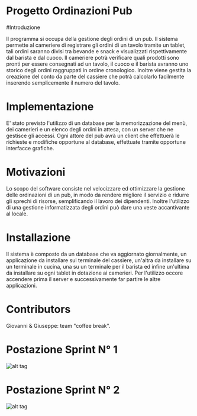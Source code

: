 # Progetto Ordinazioni Pub

#Introduzione

Il programma si occupa della gestione degli ordini di un pub.
Il sistema permette al cameriere di registrare gli ordini 
di un tavolo tramite un tablet, tali ordini saranno divisi tra bevande 
e snack e visualizzati rispettivamente 
dal barista e dal cuoco. Il cameriere potrà verificare quali prodotti sono pronti per essere 
consegnati ad un tavolo, 
il cuoco e il barista avranno uno storico degli ordini raggruppati in ordine cronologico. 
Inoltre viene gestita la creazione del conto da parte 
del cassiere che potrà calcolarlo facilmente inserendo semplicemente 
il numero del tavolo.


# Implementazione

E' stato previsto l'utilizzo di un database per la memorizzazione del menù, dei camerieri e un elenco degli ordini in attesa,
con un 
server che ne gestisce gli accessi.
Ogni attore del pub avrà un client che effettuerà le richieste e 
modifiche opportune al database, effettuate tramite opportune interfacce grafiche.




# Motivazioni

Lo scopo del software consiste nel velocizzare ed ottimizzare la gestione delle ordinazioni di un pub, 
in modo da rendere migliore il servizio e ridurre gli sprechi di risorse, semplificando il lavoro dei dipendenti.
Inoltre l'utilizzo di una gestione informatizzata degli ordini può dare una veste accantivante al locale.



# Installazione

Il sistema è composto da un database che va aggiornato giornalmente, un applicazione da installare sul terminale del cassiere,
un'altra da installare su un terminale in cucina, una su un terminale per il barista ed infine un'ultima da installare
su ogni tablet in dotazione ai camerieri. Per l'utilizzo occore accendere prima il server e successivamente far partire le altre
applicazioni.



# Contributors

Giovanni & Giuseppe: team "coffee break".



# Postazione Sprint N° 1

![alt tag](https://cloud.githubusercontent.com/assets/15891383/11850191/0ec2a6b2-a42c-11e5-8a38-4d23c89511f3.jpg)



# Postazione Sprint N° 2

![alt tag](https://cloud.githubusercontent.com/assets/15891383/11850278/98788c5a-a42c-11e5-81e9-17b4ecac6cf2.jpg)

